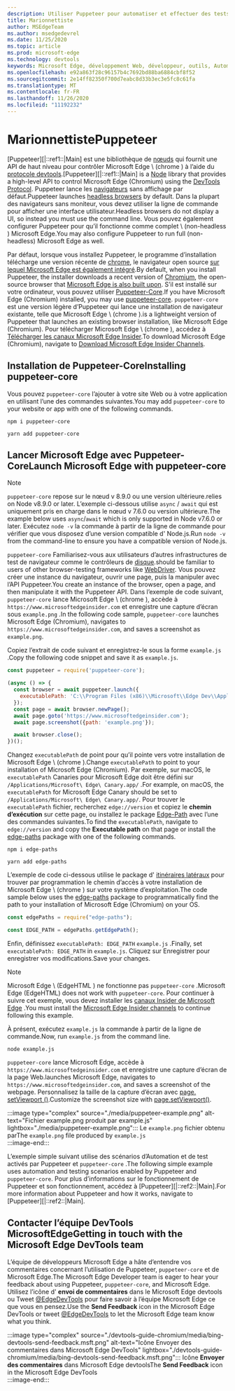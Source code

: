 ```yaml
---
description: Utiliser Puppeteer pour automatiser et effectuer des tests dans Microsoft Edge
title: Marionnettiste
author: MSEdgeTeam
ms.author: msedgedevrel
ms.date: 11/25/2020
ms.topic: article
ms.prod: microsoft-edge
ms.technology: devtools
keywords: Microsoft Edge, développement Web, développeur, outils, Automation, test
ms.openlocfilehash: e92a863f28c96157b4c7692bd88ba6884cbf8f52
ms.sourcegitcommit: 2e14ff82350f700d7eabc8d33b3ec3e5fc8c61fa
ms.translationtype: MT
ms.contentlocale: fr-FR
ms.lasthandoff: 11/26/2020
ms.locfileid: "11192232"
---
```

# <span data-ttu-id="1cecd-104">Marionnettiste</span><span class="sxs-lookup"><span data-stu-id="1cecd-104">Puppeteer</span></span>  

<span data-ttu-id="1cecd-105">[Puppeteer][|::ref1::|Main] est une bibliothèque de [nœuds][NodejsMain] qui fournit une API de haut niveau pour contrôler Microsoft Edge \ (chrome \) à l’aide du [protocole devtools][GithubChromedevtoolsProtocol].</span><span class="sxs-lookup"><span data-stu-id="1cecd-105">[Puppeteer][|::ref1::|Main] is a [Node][NodejsMain] library that provides a high-level API to control Microsoft Edge \(Chromium\) using the [DevTools Protocol][GithubChromedevtoolsProtocol].</span></span>  <span data-ttu-id="1cecd-106">Puppeteer lance les [navigateurs][WikiHeadlessBrowser] sans affichage par défaut.</span><span class="sxs-lookup"><span data-stu-id="1cecd-106">Puppeteer launches [headless browsers][WikiHeadlessBrowser] by default.</span></span>  <span data-ttu-id="1cecd-107">Dans la plupart des navigateurs sans moniteur, vous devez utiliser la ligne de commande pour afficher une interface utilisateur.</span><span class="sxs-lookup"><span data-stu-id="1cecd-107">Headless browsers do not display a UI, so instead you must use the command line.</span></span>  <span data-ttu-id="1cecd-108">Vous pouvez également configurer Puppeteer pour qu’il fonctionne comme complet \ (non-headless \) Microsoft Edge.</span><span class="sxs-lookup"><span data-stu-id="1cecd-108">You may also configure Puppeteer to run full \(non-headless\) Microsoft Edge as well.</span></span>  

<span data-ttu-id="1cecd-109">Par défaut, lorsque vous installez Puppeteer, le programme d’installation télécharge une version récente de [chrome][ChromiumHome], le navigateur open source [sur lequel Microsoft Edge est également intégré][MicrosoftBlogsWindowsExperience20181206].</span><span class="sxs-lookup"><span data-stu-id="1cecd-109">By default, when you install Puppeteer, the installer downloads a recent version of [Chromium][ChromiumHome], the open-source browser that [Microsoft Edge is also built upon][MicrosoftBlogsWindowsExperience20181206].</span></span>  <span data-ttu-id="1cecd-110">S’il est installé sur votre ordinateur, vous pouvez utiliser [Puppeteer-Core][PuppeteerApivscore].</span><span class="sxs-lookup"><span data-stu-id="1cecd-110">If you have Microsoft Edge \(Chromium\) installed, you may use [puppeteer-core][PuppeteerApivscore].</span></span>  `puppeteer-core` <span data-ttu-id="1cecd-111">est une version légère d’Puppeteer qui lance une installation de navigateur existante, telle que Microsoft Edge \ (chrome \).</span><span class="sxs-lookup"><span data-stu-id="1cecd-111">is a lightweight version of Puppeteer that launches an existing browser installation, like Microsoft Edge \(Chromium\).</span></span>  <span data-ttu-id="1cecd-112">Pour télécharger Microsoft Edge \ (chrome \), accédez à [Télécharger les canaux Microsoft Edge Insider][MicrosoftedgeinsiderDownload].</span><span class="sxs-lookup"><span data-stu-id="1cecd-112">To download Microsoft Edge \(Chromium\), navigate to [Download Microsoft Edge Insider Channels][MicrosoftedgeinsiderDownload].</span></span>  

## <span data-ttu-id="1cecd-113">Installation de Puppeteer-Core</span><span class="sxs-lookup"><span data-stu-id="1cecd-113">Installing puppeteer-core</span></span>  

<span data-ttu-id="1cecd-114">Vous pouvez `puppeteer-core` l’ajouter à votre site Web ou à votre application en utilisant l’une des commandes suivantes.</span><span class="sxs-lookup"><span data-stu-id="1cecd-114">You may add `puppeteer-core` to your website or app with one of the following commands.</span></span>  

```shell
npm i puppeteer-core
```  

```shell
yarn add puppeteer-core
```  

## <span data-ttu-id="1cecd-115">Lancer Microsoft Edge avec Puppeteer-Core</span><span class="sxs-lookup"><span data-stu-id="1cecd-115">Launch Microsoft Edge with puppeteer-core</span></span>  

> [!NOTE]
> `puppeteer-core` <span data-ttu-id="1cecd-116">repose sur le nœud v 8.9.0 ou une version ultérieure.</span><span class="sxs-lookup"><span data-stu-id="1cecd-116">relies on Node v8.9.0 or later.</span></span>  <span data-ttu-id="1cecd-117">L’exemple ci-dessous utilise `async` / `await` qui est uniquement pris en charge dans le nœud v 7.6.0 ou version ultérieure.</span><span class="sxs-lookup"><span data-stu-id="1cecd-117">The example below uses `async`/`await` which is only supported in Node v7.6.0 or later.</span></span>  <span data-ttu-id="1cecd-118">Exécutez `node -v` la commande à partir de la ligne de commande pour vérifier que vous disposez d’une version compatible d' Node.js.</span><span class="sxs-lookup"><span data-stu-id="1cecd-118">Run `node -v` from the command-line to ensure you have a compatible version of Node.js.</span></span>  

`puppeteer-core` <span data-ttu-id="1cecd-119">Familiarisez-vous aux utilisateurs d’autres infrastructures de test de navigateur comme le contrôleurs de [disque][WebDriverEdgehtmlMain].</span><span class="sxs-lookup"><span data-stu-id="1cecd-119">should be familiar to users of other browser-testing frameworks like [WebDriver][WebDriverEdgehtmlMain].</span></span>  <span data-ttu-id="1cecd-120">Vous pouvez créer une instance du navigateur, ouvrir une page, puis la manipuler avec l’API Puppeteer.</span><span class="sxs-lookup"><span data-stu-id="1cecd-120">You create an instance of the browser, open a page, and then manipulate it with the Puppeteer API.</span></span>  <span data-ttu-id="1cecd-121">Dans l’exemple de code suivant, `puppeteer-core` lance Microsoft Edge \ (chrome \), accède à `https://www.microsoftedgeinsider.com` et enregistre une capture d’écran sous `example.png` .</span><span class="sxs-lookup"><span data-stu-id="1cecd-121">In the following code sample, `puppeteer-core` launches Microsoft Edge \(Chromium\), navigates to `https://www.microsoftedgeinsider.com`, and saves a screenshot as `example.png`.</span></span>  

<span data-ttu-id="1cecd-122">Copiez l’extrait de code suivant et enregistrez-le sous la forme `example.js` .</span><span class="sxs-lookup"><span data-stu-id="1cecd-122">Copy the following code snippet and save it as `example.js`.</span></span>  

```javascript
const puppeteer = require('puppeteer-core');

(async () => {
  const browser = await puppeteer.launch({
    executablePath: 'C:\\Program Files (x86)\\Microsoft\\Edge Dev\\Application\\msedge.exe'
  });
  const page = await browser.newPage();
  await page.goto('https://www.microsoftedgeinsider.com');
  await page.screenshot({path: 'example.png'});

  await browser.close();
})();
```  

<span data-ttu-id="1cecd-123">Changez `executablePath` de point pour qu’il pointe vers votre installation de Microsoft Edge \ (chrome \).</span><span class="sxs-lookup"><span data-stu-id="1cecd-123">Change `executablePath` to point to your installation of Microsoft Edge \(Chromium\).</span></span>  <span data-ttu-id="1cecd-124">Par exemple, sur macOS, le `executablePath` Canaries pour Microsoft Edge doit être défini sur `/Applications/Microsoft\ Edge\ Canary.app/` .</span><span class="sxs-lookup"><span data-stu-id="1cecd-124">For example, on macOS, the `executablePath` for Microsoft Edge Canary should be set to `/Applications/Microsoft\ Edge\ Canary.app/`.</span></span>  <span data-ttu-id="1cecd-125">Pour trouver le `executablePath` fichier, recherchez `edge://version` et copiez le **chemin d’exécution** sur cette page, ou installez le package [Edge-Path][npmEdgePaths] avec l’une des commandes suivantes.</span><span class="sxs-lookup"><span data-stu-id="1cecd-125">To find the `executablePath`, navigate to `edge://version` and copy the **Executable path** on that page or install the [edge-paths][npmEdgePaths] package with one of the following commands.</span></span>  

```shell
npm i edge-paths
```  

```shell
yarn add edge-paths
```  
 
<span data-ttu-id="1cecd-126">L’exemple de code ci-dessous utilise le package d' [itinéraires latéraux][npmEdgePaths] pour trouver par programmation le chemin d’accès à votre installation de Microsoft Edge \ (chrome \) sur votre système d’exploitation.</span><span class="sxs-lookup"><span data-stu-id="1cecd-126">The code sample below uses the [edge-paths][npmEdgePaths] package to programmatically find the path to your installation of Microsoft Edge \(Chromium\) on your OS.</span></span>

```javascript
const edgePaths = require("edge-paths");

const EDGE_PATH = edgePaths.getEdgePath();
```

<span data-ttu-id="1cecd-127">Enfin, définissez `executablePath: EDGE_PATH` `example.js` .</span><span class="sxs-lookup"><span data-stu-id="1cecd-127">Finally, set `executablePath: EDGE_PATH` in `example.js`.</span></span>  <span data-ttu-id="1cecd-128">Cliquez sur Enregistrer pour enregistrer vos modifications.</span><span class="sxs-lookup"><span data-stu-id="1cecd-128">Save your changes.</span></span>  

> [!NOTE]
> <span data-ttu-id="1cecd-129">Microsoft Edge \ (EdgeHTML \) ne fonctionne pas `puppeteer-core` .</span><span class="sxs-lookup"><span data-stu-id="1cecd-129">Microsoft Edge \(EdgeHTML\) does not work with `puppeteer-core`.</span></span>  <span data-ttu-id="1cecd-130">Pour continuer à suivre cet exemple, vous devez installer les [canaux Insider de Microsoft Edge][MicrosoftedgeinsiderDownload] .</span><span class="sxs-lookup"><span data-stu-id="1cecd-130">You must install the [Microsoft Edge Insider channels][MicrosoftedgeinsiderDownload] to continue following this example.</span></span>  

<span data-ttu-id="1cecd-131">À présent, exécutez `example.js` la commande à partir de la ligne de commande.</span><span class="sxs-lookup"><span data-stu-id="1cecd-131">Now, run `example.js` from the command line.</span></span>  

```shell
node example.js
```  

`puppeteer-core` <span data-ttu-id="1cecd-132">lance Microsoft Edge, accède à `https://www.microsoftedgeinsider.com` et enregistre une capture d’écran de la page Web.</span><span class="sxs-lookup"><span data-stu-id="1cecd-132">launches Microsoft Edge, navigates to `https://www.microsoftedgeinsider.com`, and saves a screenshot of the webpage.</span></span>  <span data-ttu-id="1cecd-133">Personnalisez la taille de la capture d’écran avec [page. setViewport ()][PuppeteerApipagesetviewport].</span><span class="sxs-lookup"><span data-stu-id="1cecd-133">Customize the screenshot size with [page.setViewport()][PuppeteerApipagesetviewport].</span></span>  

:::image type="complex" source="./media/puppeteer-example.png" alt-text="Fichier example.png produit par example.js" lightbox="./media/puppeteer-example.png":::
   <span data-ttu-id="1cecd-135">Le `example.png` fichier obtenu par</span><span class="sxs-lookup"><span data-stu-id="1cecd-135">The `example.png` file produced by</span></span> `example.js`  
:::image-end:::  

<span data-ttu-id="1cecd-136">L’exemple simple suivant utilise des scénarios d’Automation et de test activés par Puppeteer et `puppeteer-core` .</span><span class="sxs-lookup"><span data-stu-id="1cecd-136">The following simple example uses automation and testing scenarios enabled by Puppeteer and `puppeteer-core`.</span></span>  <span data-ttu-id="1cecd-137">Pour plus d’informations sur le fonctionnement de Puppeteer et son fonctionnement, accédez à [Puppeteer][|::ref2::|Main].</span><span class="sxs-lookup"><span data-stu-id="1cecd-137">For more information about Puppeteer and how it works, navigate to [Puppeteer][|::ref2::|Main].</span></span>  

## <span data-ttu-id="1cecd-138">Contacter l’équipe DevTools MicrosoftEdge</span><span class="sxs-lookup"><span data-stu-id="1cecd-138">Getting in touch with the Microsoft Edge DevTools team</span></span>  

<span data-ttu-id="1cecd-139">L’équipe de développeurs Microsoft Edge a hâte d’entendre vos commentaires concernant l’utilisation de Puppeteer, `puppeteer-core` et de Microsoft Edge.</span><span class="sxs-lookup"><span data-stu-id="1cecd-139">The Microsoft Edge Developer team is eager to hear your feedback about using Puppeteer, `puppeteer-core`, and Microsoft Edge.</span></span>  <span data-ttu-id="1cecd-140">Utilisez l’icône d' **envoi de commentaires** dans le Microsoft Edge devtools ou Tweet [@EdgeDevTools][TwitterIntentTweetEdgedevtools] pour faire savoir à l’équipe Microsoft Edge ce que vous en pensez.</span><span class="sxs-lookup"><span data-stu-id="1cecd-140">Use the **Send Feedback** icon in the Microsoft Edge DevTools or tweet [@EdgeDevTools][TwitterIntentTweetEdgedevtools] to let the Microsoft Edge team know what you think.</span></span>  


:::image type="complex" source="./devtools-guide-chromium/media/bing-devtools-send-feedback.msft.png" alt-text="Icône Envoyer des commentaires dans Microsoft Edge DevTools" lightbox="./devtools-guide-chromium/media/bing-devtools-send-feedback.msft.png":::
   <span data-ttu-id="1cecd-142">Icône **Envoyer des commentaires** dans Microsoft Edge devtools</span><span class="sxs-lookup"><span data-stu-id="1cecd-142">The **Send Feedback** icon in the Microsoft Edge DevTools</span></span>  
:::image-end:::  

<!--## See also  

*   [WebDriver (Chromium)][WebdriverChromiumMain]  
*   [WebDriver (EdgeHTML)][WebdriverEdgehtmlMain]  
*   [Chrome DevTools Protocol Viewer on GitHub][GithubChromedevtoolsProtocol]  
*   [Microsoft Edge:  Making the web better through more open source collaboration on Microsoft Experience Blog][MicrosoftBlogsWindowsExperience20181206]  
*   [Download Microsoft Edge Insider Channels][MicrosoftedgeinsiderDownload]  
*   [Chromium on The Chromium Projects][ChromiumHome]  
*   [Node.js][NodejsMain]  
*   [Puppeteer][PuppeteerMain]  
*   [puppeteer vs. puppeteer-core][PuppeteerApivscore]  
*   [page.setViewport() on Puppeteer][PuppeteerApipagesetviewport]  
*   [Headless browser on Wikipedia][WikiHeadlessBrowser]  -->  

<!-- links -->  

[WebdriverChromiumMain]: ./webdriver-chromium "WebDriver (chrome) | Documents Microsoft"  
[WebdriverEdgehtmlMain]: ./webdriver.md "Web Driver (EdgeHTML) | Documents Microsoft"  

[GithubChromedevtoolsProtocol]: https://chromedevtools.github.io/devtools-protocol "Visionneuse de protocole chrome DevTools | GitHub"  

[MicrosoftBlogsWindowsExperience20181206]: https://blogs.windows.com/windowsexperience/2018/12/06/microsoft-edge-making-the-web-better-through-more-open-source-collaboration "Microsoft Edge: améliorez le Web grâce à une collaboration en ligne plus ouverte | Blog sur l’interface Microsoft"  

[MicrosoftedgeinsiderDownload]: https://www.microsoftedgeinsider.com/download "Télécharger les canaux Microsoft Edge Insider"  

[ChromiumHome]: https://www.chromium.org/Home "Chrome | Projets de chrome"  

[NodejsMain]: https://nodejs.org "Node.js"  

[npmEdgePaths]: https://www.npmjs.com/package/edge-paths "Tracés d’arête | NPM"  

[PuppeteerMain]: https://pptr.dev "Puppeteer"  
[PuppeteerApivscore]: https://pptr.dev/#?product=Puppeteer&version=v2.0.0&show=api-puppeteer-vs-puppeteer-core "Puppeteer et Puppeteer-Core | Puppeteer"  
[PuppeteerApipagesetviewport]: https://pptr.dev/#?product=Puppeteer&version=v2.0.0&show=api-pagesetviewportviewport "page. setViewport (fenêtre d’affichage) | Puppeteer"  

[TwitterIntentTweetEdgedevtools]: https://twitter.com/intent/tweet?text=@EdgeDevTools "@EdgeDevTools-publiez un tweet | Twitter"  

[WikiHeadlessBrowser]: https://en.wikipedia.org/wiki/Headless_browser "Navigateur headless | Wikipédia"  

